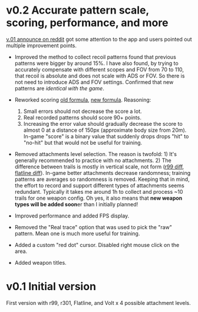 # v0.2 Accurate pattern scale, scoring, performance, and more

[v.01 announce on reddit](https://www.reddit.com/r/apexlegends/comments/mosk0l/i_have_created_an_app_to_practice_recoils) got some attention to the app and users pointed out multiple improvement points.

- Improved the method to collect recoil patterns found that previous patterns were bigger by around 15%. I have also found, by trying to accurately compensate with different scopes and FOV from 70 to 110, that recoil is absolute and does not scale with ADS or FOV. So there is not need to introduce ADS and FOV settings. Confirmed that new patterns are *identical with the game*.

- Reworked scoring [old formula](https://www.desmos.com/calculator/ptb2ipcscr), [new formula](https://www.desmos.com/calculator/csaihi8x3j). Reasoning:
    1. Small errors should not decrease the score a lot.
    2. Real recorded patterns should score 90+ points.
    3. Increasing the error value should gradually decrease the    score to almost 0 at a distance of 150px (approximate body size from 20m). In-game "score" is a binary value that suddenly drops drops "hit" to "no-hit" but that would not be useful for training.

- Removed attachments level selection. The reason is twofold: 1) It's generally recommended to practice with no attachments. 2) The difference between trails is mostly in vertical scale, not form ([r99 diff](./res/r99_diff.png), [flatline diff](./res/faltline_diff.png)). In-game better attachments decrease randomness; training patterns are averages so randomness is removed. Keeping that in mind, the effort to record and support different types of attachments seems redundant. Typically it takes me around 1h to collect and process ~10 trails for one weapon config. Oh yes, it also means that **new weapon types will be added soon**er than I initially planned!

- Improved performance and added FPS display.

- Removed the "Real trace" option that was used to pick the "raw" pattern. Mean one is much more useful for training.

- Added a custom "red dot" cursor. Disabled right mouse click on the area.

- Added weapon titles.

# v0.1 Initial version

First version with r99, r301, Flatline, and Volt x 4 possible attachment levels.